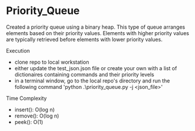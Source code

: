 # Priority_Queue

Created a priority queue using a binary heap. This type of queue arranges elements based on their priority values. Elements with higher priority values are typically retrieved before elements with lower priority values.

Execution
  - clone repo to local workstation
  - either update the test_json.json file or create your own with a list of dictionaires containing commands and their priority levels
  - in a terminal window, go to the local repo's directory and run the following command
  	'python .\priority_queue.py -j <json_file>'

Time Complexity
  - insert(): O(log n)
  - remove(): O(log n)
  - peek(): O(1)
